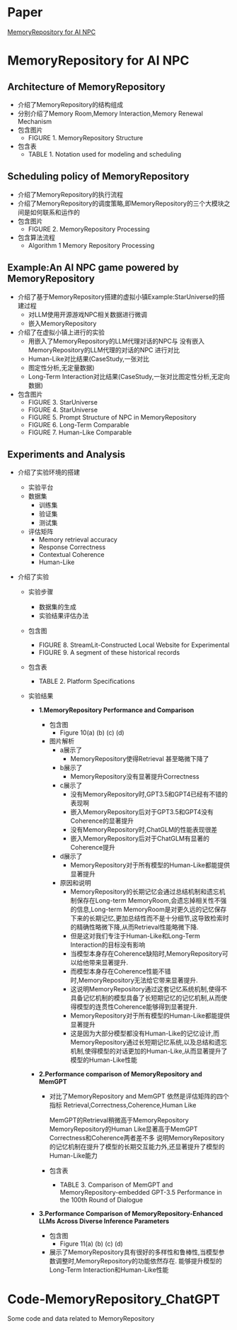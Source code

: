 # Paper

[MemoryRepository for AI NPC](https://ieeexplore.ieee.org/document/10508558)

# MemoryRepository for AI NPC

## Architecture of MemoryRepository

- 介绍了MemoryRepository的结构组成
- 分别介绍了Memory Room,Memory Interaction,Memory Renewal Mechanism
- 包含图片
  - FIGURE 1. MemoryRepository Structure
- 包含表
  - TABLE 1. Notation used for modeling and scheduling

## Scheduling policy of MemoryRepository

- 介绍了MemoryRepository的执行流程
- 介绍了MemoryRepository的调度策略,即MemoryRepository的三个大模块之间是如何联系和运作的
- 包含图片
  - FIGURE 2. MemoryRepository Processing
- 包含算法流程
  - Algorithm 1 Memory Repository Processing

## Example:An AI NPC game powered by MemoryRepository

- 介绍了基于MemoryRepository搭建的虚拟小镇Example:StarUniverse的搭建过程
  - 对LLM使用开源游戏NPC相关数据进行微调
  - 嵌入MemoryRepository
- 介绍了在虚拟小镇上进行的实验
  - 用嵌入了MemoryRepository的LLM代理对话的NPC与
    没有嵌入MemoryRepository的LLM代理的对话的NPC
    进行对比
  - Human-Like对比结果(CaseStudy,一张对比
  - 图定性分析,无定量数据)
  - Long-Term Interaction对比结果(CaseStudy,一张对比图定性分析,无定向数据)
- 包含图片
  - FIGURE 3. StarUniverse
  - FIGURE 4. StarUniverse
  - FIGURE 5. Prompt Structure of NPC in MemoryRepository
  - FIGURE 6. Long-Term Comparable
  - FIGURE 7. Human-Like Comparable

## Experiments and Analysis

- 介绍了实验环境的搭建

  - 实验平台
  - 数据集
    - 训练集
    - 验证集
    - 测试集
  - 评估矩阵
    - Memory retrieval accuracy
    - Response Correctness
    - Contextual Coherence
    - Human-Like

- 介绍了实验

  - 实验步骤

    - 数据集的生成
    - 实验结果评估办法

  - 包含图

    - FIGURE 8. StreamLit-Constructed Local Website for Experimental
    - FIGURE 9. A segment of these historical records

  - 包含表

    - TABLE 2. Platform Specifications

  - 实验结果

    - **1.MemoryRepository Performance and Comparison**

      - 包含图
        - Figure 10(a) (b) (c) (d) 
      - 图片解析
        - a展示了
          - MemoryRepository使得Retrieval 甚至略微下降了
        - b展示了
          - MemoryRepository没有显著提升Correctness
        - c展示了
          - 没有MemoryRepository时,GPT3.5和GPT4已经有不错的表现啊
          - 嵌入MemoryRepository后对于GPT3.5和GPT4没有Coherence的显著提升
          - 没有MemoryRepository时,ChatGLM的性能表现很差
          - 嵌入MemoryRepository后对于ChatGLM有显著的Coherence提升
        - d展示了
          - MemoryRepository对于所有模型的Human-Like都能提供显著提升
        - 原因和说明
          - MemoryRepository的长期记忆会通过总结机制和遗忘机制保存在Long-term MemoryRoom,会遗忘掉相关性不强的信息,Long-term MemoryRoom是对更久远的记忆保存下来的长期记忆,更加总结性而不是十分细节,这导致检索时的精确性略微下降,从而Retrieval性能略微下降.   
          - 但是这对我们专注于Human-Like和Long-Term Interaction的目标没有影响
          - 当模型本身存在Coherence缺陷时,MemoryRepository可以给他带来显著提升. 
          - 而模型本身存在Coherence性能不错时,MemoryRepository无法给它带来显著提升. 
          - 这说明MemoryRepository通过这套记忆系统机制,使得不具备记忆机制的模型具备了长短期记忆的记忆机制,从而使得模型的连贯性Coherence能够得到显著提升.
          - MemoryRepository对于所有模型的Human-Like都能提供显著提升
          - 这是因为大部分模型都没有Human-Like的记忆设计,而MemoryRepository通过长短期记忆系统,以及总结和遗忘机制,使得模型的对话更加的Human-Like,从而显著提升了模型的Human-Like性能

    - **2.Performance comparison of MemoryRepository and**
      **MemGPT**

      - 对比了MemoryRepository and
        MemGPT
        依然是评估矩阵的四个指标
        Retrieval,Correctness,Coherence,Human Like

        MemGPT的Retrieval稍微高于MemoryRepository
        MemoryRepository的Human Like显著高于MemGPT
        Correctness和Coherence两者差不多
        说明MemoryRepository的记忆机制在提升了模型的长期交互能力外,还显著提升了模型的Human-Like能力

      - 包含表

        - TABLE 3. Comparison of MemGPT and MemoryRepository-embedded GPT-3.5 Performance in the 100th Round of Dialogue

    - **3.Performance Comparison of MemoryRepository-Enhanced LLMs Across Diverse Inference Parameters**

      - 包含图
        - Figure 11(a) (b) (c) (d)
      - 展示了MemoryRepository具有很好的多样性和鲁棒性,当模型参数调整时,MemoryRepository的功能依然存在.
        能够提升模型的Long-Term Interaction和Human-Like性能

# Code-MemoryRepository_ChatGPT

Some code and data related to MemoryRepository
